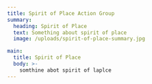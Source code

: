 ```yaml
---
title: Spirit of Place Action Group
summary:
  heading: Spirit of Place
  text: Something about spirit of place
  image: /uploads/spirit-of-place-summary.jpg

main:
  title: Spirit of Place
  body: >-
    somthine abot spirit of laplce
---
```

